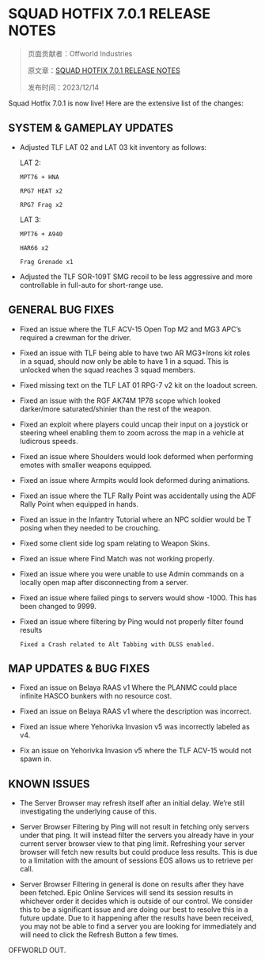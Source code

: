 # SQUAD HOTFIX 7.0.1 RELEASE NOTES

> 页面贡献者：Offworld Industries
> 
> 原文章：[SQUAD HOTFIX 7.0.1 RELEASE NOTES](https://joinsquad.com/2023/12/14/squad-hotfix-7-0-1-release-notes/)
>
> 发布时间：2023/12/14

Squad Hotfix 7.0.1 is now live! Here are the extensive list of the changes:

## SYSTEM & GAMEPLAY UPDATES

- Adjusted TLF LAT 02 and LAT 03 kit inventory as follows:

    LAT 2:

      MPT76 + HNA

      RPG7 HEAT x2

      RPG7 Frag x2

    LAT 3:

      MPT76 + A940

      HAR66 x2

      Frag Grenade x1

- Adjusted the TLF SOR-109T SMG recoil to be less aggressive and more controllable in full-auto for short-range use.

## GENERAL BUG FIXES

- Fixed an issue where the TLF ACV-15 Open Top M2 and MG3 APC’s required a crewman for the driver.

- Fixed an issue with TLF being able to have two AR MG3+Irons kit roles in a squad, should now only be able to have 1 in a squad. This is unlocked when the squad reaches 3 squad members.

- Fixed missing text on the TLF LAT 01 RPG-7 v2 kit on the loadout screen.

- Fixed an issue with the RGF AK74M 1P78 scope which looked darker/more saturated/shinier than the rest of the weapon.

- Fixed an exploit where players could uncap their input on a joystick or steering wheel enabling them to zoom across the map in a vehicle at ludicrous speeds.

- Fixed an issue where Shoulders would look deformed when performing emotes with smaller weapons equipped.

- Fixed an issue where Armpits would look deformed during animations.

- Fixed an issue where the TLF Rally Point was accidentally using the ADF Rally Point when equipped in hands.

- Fixed an issue in the Infantry Tutorial where an NPC soldier would be T posing when they needed to be crouching.

- Fixed some client side log spam relating to Weapon Skins.

- Fixed an issue where Find Match was not working properly.

- Fixed an issue where you were unable to use Admin commands on a locally open map after disconnecting from a server.

- Fixed an issue where failed pings to servers would show -1000. This has been changed to 9999.

- Fixed an issue where filtering by Ping would not properly filter found results

      Fixed a Crash related to Alt Tabbing with DLSS enabled.

## MAP UPDATES & BUG FIXES

- Fixed an issue on Belaya RAAS v1 Where the PLANMC could place infinite HASCO bunkers with no resource cost.

- Fixed an issue on Belaya RAAS v1 where the description was incorrect.

- Fixed an issue where Yehorivka Invasion v5 was incorrectly labeled as v4.

- Fix an issue on Yehorivka Invasion v5 where the TLF ACV-15 would not spawn in.

## KNOWN ISSUES

- The Server Browser may refresh itself after an initial delay. We’re still investigating the underlying cause of this.

- Server Browser Filtering by Ping will not result in fetching only servers under that ping. It will instead filter the servers you already have in your current server browser view to that ping limit. Refreshing your server browser will fetch new results but could produce less results. This is due to a limitation with the amount of sessions EOS allows us to retrieve per call.

- Server Browser Filtering in general is done on results after they have been fetched. Epic Online Services will send its session results in whichever order it decides which is outside of our control. We consider this to be a significant issue and are doing our best to resolve this in a future update. Due to it happening after the results have been received, you may not be able to find a server you are looking for immediately and will need to click the Refresh Button a few times.

OFFWORLD OUT.